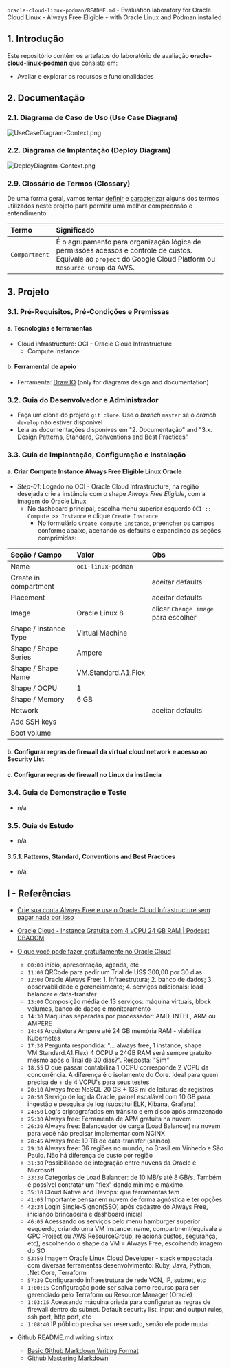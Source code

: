 `oracle-cloud-linux-podman/README.md` - Evaluation laboratory for Oracle Cloud Linux - Always Free Eligible - with Oracle Linux and Podman installed

## 1. Introdução

Este repositório contém os artefatos do laboratório de avaliação  **oracle-cloud-linux-podman**  que consiste em:
* Avaliar e explorar os recursos e funcionalidades


## 2. Documentação

### 2.1. Diagrama de Caso de Uso (Use Case Diagram)

![UseCaseDiagram-Context.png](./doc/uml-diagrams/UseCaseDiagram-Context.png) 


### 2.2. Diagrama de Implantação (Deploy Diagram)

![DeployDiagram-Context.png](./doc/uml-diagrams/DeployDiagram-Context.png) 


### 2.9. Glossário de Termos (Glossary)

De uma forma geral, vamos tentar <ins>definir</ins> e <ins>caracterizar</ins> alguns dos termos utilizados neste projeto para permitir uma melhor compreensão e entendimento:

| Termo       | Significado                     |
| :---------- | :------------------------------ |
| `Compartment` | É o agrupamento para organização lógica de permissões acessos e controle de custos. Equivale ao `project` do Google Cloud Platform ou `Resource Group` da AWS. |


## 3. Projeto

### 3.1. Pré-Requisitos, Pré-Condições e Premissas

#### a. Tecnologias e ferramentas

* Cloud infrastructure: OCI - Oracle Cloud Infrastructure
  * Compute Instance


#### b. Ferramental de apoio

* Ferramenta: [Draw.IO](https://app.diagrams.net/) (only for diagrams design and documentation)


### 3.2. Guia do Desenvolvedor e Administrador

* Faça um clone do projeto `git clone`. Use o _branch_ `master` se o _branch_ `develop` não estiver disponível
* Leia as documentações disponíves em "2. Documentação"  and "3.x. Design Patterns, Standard, Conventions and Best Practices"


### 3.3. Guia de Implantação, Configuração e Instalação

#### a. Criar Compute Instance Always Free Eligible Linux Oracle

* _Step-01_: Logado no OCI - Oracle Cloud Infrastructure, na região desejada crie a instância com o shape *Always Free Eligible*, com a imagem do Oracle Linux 
  * No dashboard principal, escolha menu superior esquerdo `OCI :: Compute >> Instance` e clique `Create Instance`
    * No formulário `Create compute instance`, preencher os campos conforme abaixo, aceitando os defaults e expandindo as seções comprimidas:

| Seção / Campo         | Valor                           | Obs                             |
| :---------------      | :------------------------------ | :------------------------------ |
| Name                  | `oci-linux-podman`              |                                 |
| Create in compartment |                                 | aceitar defaults                |
| Placement             |                                 | aceitar defaults                |
| Image                 | Oracle Linux 8                  | clicar `Change image` para escolher |
| Shape / Instance Type | Virtual Machine                 |                                 |
| Shape / Shape Series  | Ampere                          |                                 |
| Shape / Shape Name    | VM.Standard.A1.Flex             |                                 |
| Shape / OCPU          | 1                               |                                 |
| Shape / Memory        | 6 GB                            |                                 |
| Network               |                                 | aceitar defaults                |
| Add SSH keys          |                                 |                                 |
| Boot volume           |                                 |                                 |


#### b. Configurar regras de firewall da virtual cloud network e acesso ao Security List

#### c. Configurar regras de firewall no Linux da instância


### 3.4. Guia de Demonstração e Teste

* n/a


### 3.5. Guia de Estudo

* n/a

#### 3.5.1. Patterns, Standard, Conventions and Best Practices

* n/a

## I - Referências

* [Crie sua conta Always Free e use o Oracle Cloud Infrastructure sem pagar nada por isso](https://www.youtube.com/watch?v=dMkKeEHfoNs)
* [Oracle Cloud - Instance Gratuita com 4 vCPU 24 GB RAM | Podcast DBAOCM](https://www.youtube.com/watch?v=c5VrdzBdNPA)
* [O que você pode fazer gratuitamente no Oracle Cloud](https://www.youtube.com/watch?v=d-v9A-22Ui4)
  * `00:00` início, apresentação, agenda, etc
  * `11:00` QRCode para pedir um Trial de US$ 300,00 por 30 dias
  * `12:00` Oracle Always Free: 1. Infraestrutura; 2. banco de dados; 3. observabilidade e gerenciamento; 4. serviços adicionais: load balancer e data-transfer
  * `13:00` Composição média de 13 serviços: máquina virtuais, block volumes, banco de dados e monitoramento
  * `14:30` Máquinas separadas por processador: AMD, INTEL, ARM ou AMPERE
  * `14:45` Arquitetura Ampere até 24 GB memória RAM - viabiliza Kubernetes
  * `17:30` Pergunta respondida: "... always free, 1 instance, shape VM.Standard.A1.Flex) 4 OCPU e 24GB RAM será sempre gratuito mesmo após o Trial de 30 dias?". Resposta: "Sim"
  * `18:55` O que passar contabiliza 1 OCPU corresponde 2 VCPU da concorrência. A diferença é o isolamento do Core. Ideal para quem precisa de + de 4 VCPU's para seus testes
  * `20:10` Always free: NoSQL 20 GB  + 133 mi de leituras de registros
  * `20:50` Serviço de log da Oracle, painel escalável com 10 GB para ingestão e pesquisa de log (substitui ELK, Kibana, Grafana)
  * `24:50` Log's criptografados em trânsito e em disco após armazenado
  * `25:30` Always free: Ferramenta de APM gratuita na nuvem
  * `26:30` Always free: Balanceador de carga (Load Balancer) na nuvem para você não precisar implementar com NGINX
  * `28:45` Always free: 10 TB de data-transfer (saindo)
  * `29:30` Always free: 36 regiões no mundo, no Brasil em Vinhedo e São Paulo. Não há diferença de custo por região
  * `31:30` Possibilidade de integração entre nuvens da Oracle e Microsoft
  * `33:30` Categorias de Load Balancer: de 10 MB/s até 8 GB/s. Também é possível contratar um "flex" dando mínimo e máximo.
  * `35:10` Cloud Native and Devops: que ferramentas tem
  * `41:05` Importante pensar em nuvem de forma agnóstica e ter opções
  * `42:34` Login Single-Signon(SSO) após cadastro do Always Free, iniciando brincadeira e dashboard inicial
  * `46:05` Acessando os serviços pelo menu hamburger superior esquerdo, criando uma VM instance: name, compartment(equivale a GPC Project ou AWS ResourceGroup, relaciona custos, segurança, etc), escolhendo o shape da VM = Always Free, escolhendo imagem do SO
  * `53:50` Imagem Oracle Linux Cloud Developer - stack empacotada com diversas ferramentas desenvolvimento: Ruby, Java, Python, .Net Core, Terraform
  * `57:30` Configurando infraestrutura de rede VCN, IP, subnet, etc
  * `1:00:15` Configuração pode ser salva como recurso para ser gerenciado pelo Terraform ou Resource Manager (Oracle)
  * `1:03:15` Acessando máquina criada para configurar as regras de firewall dentro da subnet. Default security list, input and output rules, ssh port, http port, etc
  * `1:08:40` IP público precisa ser reservado, senão ele pode mudar

* Github README.md writing sintax
  * [Basic Github Markdown Writing Format](https://docs.github.com/pt/free-pro-team@latest/github/writing-on-github/basic-writing-and-formatting-syntax)  
  * [Github Mastering Markdown](https://guides.github.com/features/mastering-markdown/#what)
